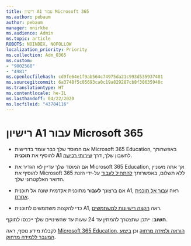 ```yaml
---
title: רישיון A1 עבור Microsoft 365
ms.author: pebaum
author: pebaum
manager: mnirkhe
ms.audience: Admin
ms.topic: article
ROBOTS: NOINDEX, NOFOLLOW
localization_priority: Priority
ms.collection: Adm_O365
ms.custom:
- "9002568"
- "4981"
ms.openlocfilehash: cd9fe64e1f9ab564c74975da21c993d535937401
ms.sourcegitcommit: 6a3748f5c05693ca0c19a829287cb8f30635940c
ms.translationtype: HT
ms.contentlocale: he-IL
ms.lasthandoff: 04/22/2020
ms.locfileid: "43784116"
---
```

# <a name="a1-license-for-microsoft-365"></a>רישיון A1 עבור Microsoft 365


- אם המוסד שלך כבר עומד בדרישות Microsoft 365 Education, באפשרותך להוסיף את **תוכנית A1** לחשבון שלך, דרך [שירותי רכישה](https://docs.microsoft.com/microsoft-365/commerce/buy-another-subscription?view=o365-worldwide#buy-another-subscription). 

- אם המוסד שלך עדיין לא הגדיר את Microsoft 365 Education, אך אתה מעוניין להוסיף את Microsoft 365 ללא תשלום, באפשרותך [להתחיל לעבוד](https://www.microsoft.com/education/products/office) על-ידי הזנת הדואר האלקטרוני שלך. 

- אם ברצונך **לעבור** מתוכנית אקדמית שונה אל תוכנית A1, ראה [עבור אל תוכנית אחרת](https://docs.microsoft.com/microsoft-365/commerce/subscriptions/switch-plans-manually). 

- כדי להקצות משתמשים לתוכנית A1, ראה [הקצה רישיונות למשתמשים](https://docs.microsoft.com/microsoft-365/admin/manage/assign-licenses-to-users).  

**חשוב**: ייתכן שתצטרך להמתין עד 24 שעות עד שהשינויים שלך ייכנסו לתוקף. 

לקבלת מידע נוסף, ראה [Microsoft 365 Education, הוראה ולמידה מרחוק](https://support.office.com/article/remote-teaching-and-learning-in-office-365-education-f651ccae-7b65-478b-8366-51bb884025c4) וכן [ביצוע המעבר ללמידה מרחוק](https://www.microsoft.com/education/remote-learning). 
